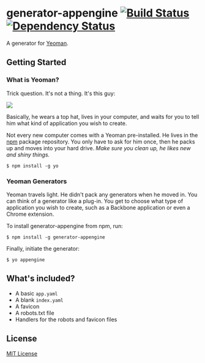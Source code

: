 # generator-appengine [![Build Status](https://secure.travis-ci.org/generators/appengine.png?branch=master)](https://travis-ci.org/generators/appengine) [![Dependency Status](https://david-dm.org/generators/appengine.png)](https://david-dm.org/generators/appengine) 

A generator for [Yeoman](http://yeoman.io).


## Getting Started

### What is Yeoman?

Trick question. It's not a thing. It's this guy:

![](http://i.imgur.com/JHaAlBJ.png)

Basically, he wears a top hat, lives in your computer, and waits for you to tell him what kind of application you wish to create.

Not every new computer comes with a Yeoman pre-installed. He lives in the [npm](https://npmjs.org) package repository. You only have to ask for him once, then he packs up and moves into your hard drive. *Make sure you clean up, he likes new and shiny things.*

```
$ npm install -g yo
```

### Yeoman Generators

Yeoman travels light. He didn't pack any generators when he moved in. You can think of a generator like a plug-in. You get to choose what type of application you wish to create, such as a Backbone application or even a Chrome extension.

To install generator-appengine from npm, run:

```
$ npm install -g generator-appengine
```

Finally, initiate the generator:

```
$ yo appengine
```

## What's included?

 * A basic `app.yaml`
 * A blank `index.yaml`
 * A favicon
 * A robots.txt file
 * Handlers for the robots and favicon files


## License

[MIT License](http://en.wikipedia.org/wiki/MIT_License)
